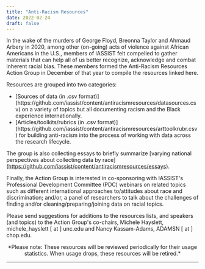 ```yaml
---
title: "Anti-Racism Resources"
date: 2022-02-24
draft: false
---
```

In the wake of the murders of George Floyd, Breonna Taylor and  Ahmaud Arbery in 2020, among other (on-going) acts of violence against African Americans in the U.S., members of IASSIST felt compelled to gather materials that can help all of us better recognize, acknowledge and combat inherent racial bias. These members formed the Anti-Racism Resources Action Group in December of that year to compile the resources linked here.

Resources are grouped into two categories:

<ul>
  <li>[Sources of data (in .csv format)](https://github.com/iassist/content/antiracismresources/datasources.csv) on a variety of topics but all documenting racism and the Black experience internationally.</li>
  <li>[Articles/toolkits/rubrics (in .csv format)](https://github.com/iassist/content/antiracismresources/arttoolkrubr.csv) for building anti-racism into the process of working with data across the research lifecycle. </li>
</ul>

The group is also collecting essays to briefly summarize [varying national perspectives about collecting data by race] (https://github.com/iassist/content/antiracismresources/essays).

Finally, the Action Group is interested in co-sponsoring with IASSIST's Professional Development Committee (PDC) webinars on related topics such as different international approaches to/attitudes about race and discrimination; and/or, a panel of researchers to talk about the challenges of finding and/or cleaning/preparing/joining data on racial topics.
  
Please send suggestions for additions to the resources lists, and speakers (and topics) to the Action Group's co-chairs, Michele Hayslett, michele_hayslett [ at ] unc.edu and Nancy Kassam-Adams, ADAMSN [ at ] chop.edu.

<p align="center">*Please note:  These resources will be reviewed periodically for their usage statistics.  When usage drops, these resources will be retired.*</p>

---

